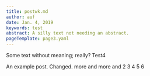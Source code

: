 ```yaml
---
title: postwk.md
author: auf
date: Jan. 4, 2019
keywords: test
abstract: A silly text not needing an abstract.
pageTemplate: page3.yaml
---
```


Some text without meaning; really? Test4



  An example post. Changed. more and more and 2 3 4 5 6
